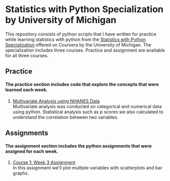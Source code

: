 # Statistics with Python Specialization by University of Michigan
This repository consists of python scripts that I have written for practice
while learning statistics with python from the [Statistics with Python Specialization](https://www.coursera.org/specializations/statistics-with-python) offered on Coursera by the University of Michigan. The specialization includes three courses. Practice and assignment are available for all three courses.

## Practice
#### The practice section includes code that explore the concepts that were learned each week.

1. [Multivariate Analysis using NHANES Data](https://github.com/jenish-lamsal/Statistics_with_python_specialization/blob/master/Understanding_and_Visualizing_Data_With_Python/Week_3/utf-8''nhanes_multivariate_practice.ipynb)<br/>Multivariate analysis was conducted on categorical and numerical data using python. Statistical analysis such as p scores we also calculated to understand the correlation between two variables.

## Assignments
#### The assignment section includes the python assignments that were assigned for each week.

1. [Course 1: Week 3 Assignment](https://github.com/jenish-lamsal/Statistics_with_python_specialization/blob/master/Understanding_and_Visualizing_Data_With_Python/Week_3/utf-8''w3_assessment.ipynb)<br/>In this assignment we'll plot multiple variables with scatterplots and bar graphs.
